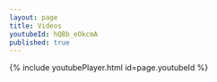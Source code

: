 ```yaml
---
layout: page
title: Videos
youtubeId: hQBb_eOkcmA
published: true
---
```


{% include youtubePlayer.html id=page.youtubeId %}
